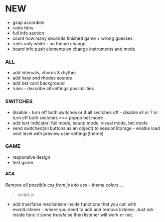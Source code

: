 # NEW
- gsap accordion
- radio btns
- full info section
- count how many seconds finished game + wrong guesses
- rules only white - no theme change
- board info push elements on change instruments and mode

### ALL
- add intervals, chords & rhythm
- add harp and rhodes sounds
- add bet card background
- rules - describe all settings possibilities

### SWITCHES
- disable - turn off both switches or if all switches off - disable all or ? or turn off both switches === popup bet mode
- add text indicator: full mode, sound mode, visual mode, bet mode
- send switched(all buttons as an object) to sessionStorage - enable load next level with preview user settings(theme)

### GAME
- responsive design
- test game

#### ACA
*Remove all possible css from js into css - theme colors ...*

> script.js
- add true/false mechanism inside functions that you call with eventListener - where
  you need to add and remove listener. Just ask inside func it some true/false then listener
  will work or not.


